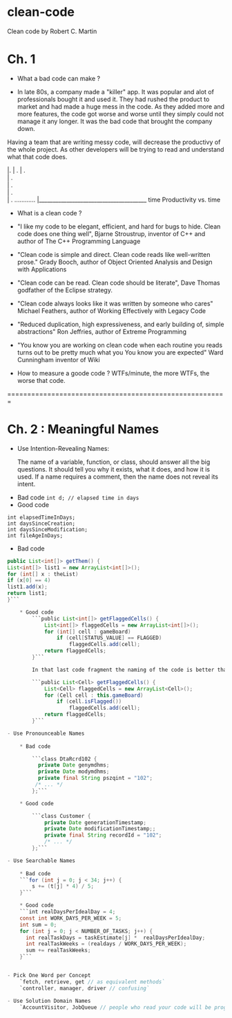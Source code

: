 clean-code
==========
Clean code by Robert C. Martin

# Ch. 1 #

- What a bad code can make ?
* In late 80s, a company made a "killer" app. It was popular and alot of professionals bought it and used it. They had rushed the product to market and had made a huge mess in the code. As they added more and more features, the code got worse and worse until they simply could not manage it any longer. It was the bad code that brought the company down.

Having a team that are writing messy code, will decrease the productivy of the whole project. As other developers will be trying to read and understand what that code does.

   |.
   | .
   |  .                      
   |    .                    
   |      .                  
   |        .                
   |           . ............ 
   |_______________________________________ time
   			Productivity vs. time



- What is a clean code ?
* "I like my code to be elegant, efficient, and hard for bugs to hide. Clean code does one thing well", Bjarne Stroustrup, inventor of C++ and author of The C++ Programming Language

* "Clean code is simple and direct. Clean code reads like well-written prose." Grady Booch, author of Object Oriented Analysis and Design with Applications

* "Clean code can be read. Clean code should be literate", Dave Thomas godfather of the Eclipse strategy.

* "Clean code always looks like it was written by someone who cares" Michael Feathers, author of Working Effectively with Legacy Code

* "Reduced duplication, high expressiveness, and early building of, simple abstractions" Ron Jeffries, author of Extreme Programming

* "You know you are working on clean code when each routine you reads turns out to be pretty much what you You know you are expected" Ward Cunningham inventor of Wiki


- How to measure a goode code ? WTFs/minute, the more WTFs, the worse that code.


=======================================================

# Ch. 2 : Meaningful Names #

- Use Intention-Revealing Names:

	The name of a variable, function, or class, should answer all the big questions. It should tell you why it exists, what it does, and how it is used. If a name requires a comment, then the name does not reveal its intent.
* Bad code
`int d; // elapsed time in days`
* Good code
```
int elapsedTimeInDays;
int daysSinceCreation;
int daysSinceModification;
int fileAgeInDays;
```
* Bad code
```java
public List<int[]> getThem() {
List<int[]> list1 = new ArrayList<int[]>();
for (int[] x : theList)
if (x[0] == 4) 
list1.add(x);
return list1;
}```

	* Good code
		```public List<int[]> getFlaggedCells() {
			List<int[]> flaggedCells = new ArrayList<int[]>();
			for (int[] cell : gameBoard)
				if (cell[STATUS_VALUE] == FLAGGED)
					flaggedCells.add(cell);
			return flaggedCells;
		}```

		In that last code fragment the naming of the code is better that one before it. But the code is still hard to understand. So we can write it in another format.

		```public List<Cell> getFlaggedCells() {
			List<Cell> flaggedCells = new ArrayList<Cell>();
			for (Cell cell : this.gameBoard)
				if (cell.isFlagged())
					flaggedCells.add(cell);
			return flaggedCells;
		}```

- Use Pronounceable Names
	
	* Bad code

		```class DtaRcrd102 {
		  private Date genymdhms;
		  private Date modymdhms;
		  private final String pszqint = "102";
		 /* ... */
		};```

	* Good code

		```class Customer {
			private Date generationTimestamp;
			private Date modificationTimestamp;;
			private final String recordId = "102";
			/* ... */
		};```

- Use Searchable Names
	
	* Bad code
	```for (int j = 0; j < 34; j++) {
		s += (t[j] * 4) / 5;
	}```

	* Good code 
	```int realDaysPerIdealDay = 4;
	const int WORK_DAYS_PER_WEEK = 5;
	int sum = 0;
	for (int j = 0; j < NUMBER_OF_TASKS; j++) {
	  int realTaskDays = taskEstimate[j] *  realDaysPerIdealDay;
	  int realTaskWeeks = (realdays / WORK_DAYS_PER_WEEK);
	  sum += realTaskWeeks;
	}```


- Pick One Word per Concept
	`fetch, retrieve, get // as equivalent methods`
	`controller, manager, driver // confusing`

- Use Solution Domain Names
	`AccountVisitor, JobQueue // people who read your code will be programmers`



